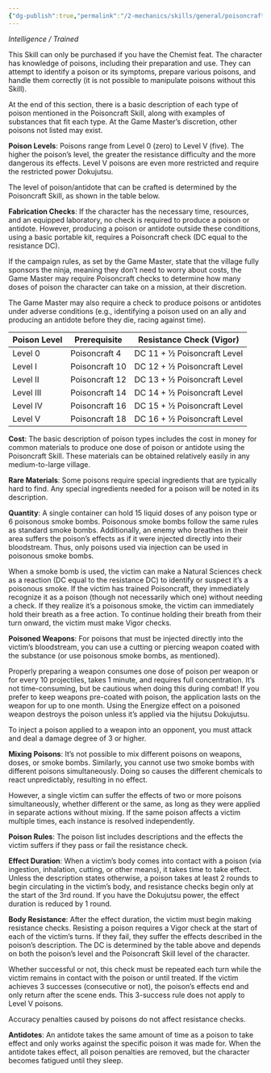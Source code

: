 ```yaml
---
{"dg-publish":true,"permalink":"/2-mechanics/skills/general/poisoncraft/"}
---
```


*Intelligence / Trained*

This Skill can only be purchased if you have the Chemist feat. The character has knowledge of poisons, including their preparation and use. They can attempt to identify a poison or its symptoms, prepare various poisons, and handle them correctly (it is not possible to manipulate poisons without this Skill).

At the end of this section, there is a basic description of each type of poison mentioned in the Poisoncraft Skill, along with examples of substances that fit each type. At the Game Master’s discretion, other poisons not listed may exist.

**Poison Levels**: Poisons range from Level 0 (zero) to Level V (five). The higher the poison’s level, the greater the resistance difficulty and the more dangerous its effects. Level V poisons are even more restricted and require the restricted power Dokujutsu.

The level of poison/antidote that can be crafted is determined by the Poisoncraft Skill, as shown in the table below.

**Fabrication Checks**: If the character has the necessary time, resources, and an equipped laboratory, no check is required to produce a poison or antidote. However, producing a poison or antidote outside these conditions, using a basic portable kit, requires a Poisoncraft check (DC equal to the resistance DC).

If the campaign rules, as set by the Game Master, state that the village fully sponsors the ninja, meaning they don’t need to worry about costs, the Game Master may require Poisoncraft checks to determine how many doses of poison the character can take on a mission, at their discretion.

The Game Master may also require a check to produce poisons or antidotes under adverse conditions (e.g., identifying a poison used on an ally and producing an antidote before they die, racing against time).

| **Poison Level** | **Prerequisite** | **Resistance Check (Vigor)** |
| ---------------- | ---------------- | ---------------------------- |
| Level 0          | Poisoncraft 4    | DC 11 + ½ Poisoncraft Level  |
| Level I          | Poisoncraft 10   | DC 12 + ½ Poisoncraft Level  |
| Level II         | Poisoncraft 12   | DC 13 + ½ Poisoncraft Level  |
| Level III        | Poisoncraft 14   | DC 14 + ½ Poisoncraft Level  |
| Level IV         | Poisoncraft 16   | DC 15 + ½ Poisoncraft Level  |
| Level V          | Poisoncraft 18   | DC 16 + ½ Poisoncraft Level  |

**Cost**: The basic description of poison types includes the cost in money for common materials to produce one dose of poison or antidote using the Poisoncraft Skill. These materials can be obtained relatively easily in any medium-to-large village.

**Rare Materials**: Some poisons require special ingredients that are typically hard to find. Any special ingredients needed for a poison will be noted in its description.

**Quantity**: A single container can hold 15 liquid doses of any poison type or 6 poisonous smoke bombs. Poisonous smoke bombs follow the same rules as standard smoke bombs. Additionally, an enemy who breathes in their area suffers the poison’s effects as if it were injected directly into their bloodstream. Thus, only poisons used via injection can be used in poisonous smoke bombs.

When a smoke bomb is used, the victim can make a Natural Sciences check as a reaction (DC equal to the resistance DC) to identify or suspect it’s a poisonous smoke. If the victim has trained Poisoncraft, they immediately recognize it as a poison (though not necessarily which one) without needing a check. If they realize it’s a poisonous smoke, the victim can immediately hold their breath as a free action. To continue holding their breath from their turn onward, the victim must make Vigor checks.

**Poisoned Weapons**: For poisons that must be injected directly into the victim’s bloodstream, you can use a cutting or piercing weapon coated with the substance (or use poisonous smoke bombs, as mentioned).

Properly preparing a weapon consumes one dose of poison per weapon or for every 10 projectiles, takes 1 minute, and requires full concentration. It’s not time-consuming, but be cautious when doing this during combat! If you prefer to keep weapons pre-coated with poison, the application lasts on the weapon for up to one month. Using the Energize effect on a poisoned weapon destroys the poison unless it’s applied via the hijutsu Dokujutsu.

To inject a poison applied to a weapon into an opponent, you must attack and deal a damage degree of 3 or higher.

**Mixing Poisons**: It’s not possible to mix different poisons on weapons, doses, or smoke bombs. Similarly, you cannot use two smoke bombs with different poisons simultaneously. Doing so causes the different chemicals to react unpredictably, resulting in no effect.

However, a single victim can suffer the effects of two or more poisons simultaneously, whether different or the same, as long as they were applied in separate actions without mixing. If the same poison affects a victim multiple times, each instance is resolved independently.

**Poison Rules**: The poison list includes descriptions and the effects the victim suffers if they pass or fail the resistance check.

**Effect Duration**: When a victim’s body comes into contact with a poison (via ingestion, inhalation, cutting, or other means), it takes time to take effect. Unless the description states otherwise, a poison takes at least 2 rounds to begin circulating in the victim’s body, and resistance checks begin only at the start of the 3rd round. If you have the Dokujutsu power, the effect duration is reduced by 1 round.

**Body Resistance**: After the effect duration, the victim must begin making resistance checks. Resisting a poison requires a Vigor check at the start of each of the victim’s turns. If they fail, they suffer the effects described in the poison’s description. The DC is determined by the table above and depends on both the poison’s level and the Poisoncraft Skill level of the character.

Whether successful or not, this check must be repeated each turn while the victim remains in contact with the poison or until treated. If the victim achieves 3 successes (consecutive or not), the poison’s effects end and only return after the scene ends. This 3-success rule does not apply to Level V poisons.

Accuracy penalties caused by poisons do not affect resistance checks.

**Antidotes**: An antidote takes the same amount of time as a poison to take effect and only works against the specific poison it was made for. When the antidote takes effect, all poison penalties are removed, but the character becomes fatigued until they sleep.